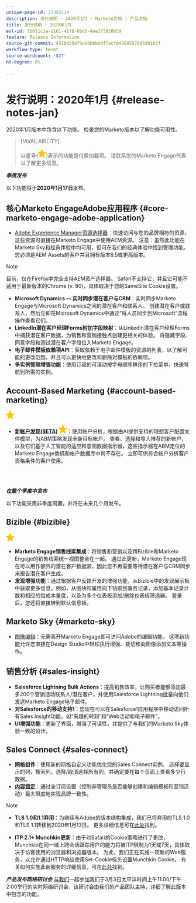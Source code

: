 ```yaml
---
unique-page-id: 37355534
description: 发行说明 — 2020年1月 — Marketo文档 — 产品文档
title: 发行说明 — 2020年1月
exl-id: 7b011c1a-1161-42f8-8bd0-4ee273928b59
feature: Release Information
source-git-commit: 431bd258f9a68bbb9df7acf043085578d3d91b1f
workflow-type: tm+mt
source-wordcount: '827'
ht-degree: 0%

---
```


# 发行说明：2020年1月 {#release-notes-jan}

2020年1月版本中包含以下功能。 检查您的Marketo版本以了解功能可用性。

>[!AVAILABILITY]
>
>以星号(![（星号）](assets/yellow-star.png))表示的功能是付费加载项。 请联系您的Marketo Engage代表以了解更多信息。

**_季度发布_**

以下功能将于&#x200B;**2020年1月17日**&#x200B;发布。

## 核心Marketo EngageAdobe应用程序 {#core-marketo-engage-adobe-application}

* [Adobe Experience Manager资源选择器](/help/marketo/product-docs/adobe-experience-cloud-integrations/importing-assets-with-adobe-experience-manager.md)：快速访问与您的品牌相符的资源，这些资源可直接在Marketo Engage中使用AEM资源。 注意：虽然此功能在Marketo Sky和经典体验中均可用，但可在我们的经典体验中找到管理功能。 您必须是AEM Assets的客户并且拥有版本6.5或更高版本。

>[!NOTE]
>
>目前，仅在Firefox中完全支持AEM资产选择器。 Safari不支持它，并且它可能不适用于最新版本的Chrome (v. 80)，具体取决于您的SameSite Cookie设置。

* **Microsoft Dynamics — 实时同步潜在客户与CRM**：实时同步Marketo Engage与Microsoft Dynamics之间的潜在客户和联系人。 创建潜在客户或联系人，然后立即在Microsoft Dynamics中通过“将人员同步到Microsoft”流程操作查看它们。
* **LinkedIn潜在客户经理Forms附加字段映射**：从LinkedIn潜在客户经理Forms中捕获潜在客户数据，为销售和营销接触点创建更相关的体验。 将隐藏字段、同意字段和测试潜在客户字段拉入Marketo Engage。
* **电子邮件模板依赖项API**：获取依赖于电子邮件模板的资源的列表，以了解可能的更改范围，并且可以更快地更改和删除对模板的依赖项。
* **多实例管理增强功能**：使用订阅的可滚动按字母顺序排序的下拉菜单，快速导航到所需的实例。

## Account-Based Marketing {#account-based-marketing}

![（星形）](assets/yellow-star.png)

* **[新帐户发现(BETA)](https://docs.marketo.com/x/WQA6Ag) ![(star)](assets/yellow-star.png)**：使用帐户分析，根据由AI提供支持的理想客户配置文件模型，为ABM策略发现全新目标帐户。 查看、选择和导入推荐的新帐户，以及它们基于人工智能的适应和意图数据指示器，这些指示器在ABM定位的Marketo Engage商机和帐户数据库中尚不存在。 立即可供符合帐户分析客户资格条件的客户使用。

<br> 

**_在整个季度中发布_**

以下功能采用非季度周期，并将在未来几个月发布。

## Bizible {#bizible}

![（星形）](assets/yellow-star.png)

* **Marketo Engage销售线索集成**：将销售和营销以及跨Bizible和Marketo Engage的销售线索统一视图整合在一起。 通过此更新，Marketo Engage现在可以用作额外的潜在客户数据源，因此您不再需要等待潜在客户与CRM同步来报告潜在客户生成。
* **发现增强功能**：通过根据客户反馈开发的增强功能，从Bizible中的发现展示板中获取更多信息，例如，从图块和属性向下钻取到事务记录，添加基本记录计数和相应的每成本量度，以及为多个仪表板添加/删除仪表板筛选器。 登录后，您还将直接转到默认信息板。

## Marketo Sky {#marketo-sky}

* [图像编辑](https://experienceleague.adobe.com/docs/marketo/sky/design-studio/marketo-image-editor.html?lang=en#design-studio)：无需离开Marketo Engage即可访问Adobe的编辑功能。 这项新功能允许您直接在Design Studio中轻松执行增强、裁切和向图像添加文本等操作。

## 销售分析 {#sales-insight}

* **Salesforce Lightning Bulk Actions**：提高销售效率，让购买者能够添加最多200个营销活动联系人/潜在客户，并使用Salesforce Lightning批量向他们发送Marketo Engage电子邮件。
* **对Salesforce的移动支持1**：您现在可以在Salesforce1应用程序中移动访问所有Sales Insight功能，如“有趣的时刻”和“Web活动和电子邮件”。
* **UI增强功能**：更新了界面，增强了可读性，并提供了与我们的Marketo Sky体验一致的设计。

## Sales Connect {#sales-connect}

* **网格组件**：使用新的网格自定义功能优化您的Sales Connect实例。 选择要显示的列，搜索列，选择/取消选择所有列，并确定要在每个页面上查看多少行数据。
* **[内容锁定](/help/marketo/product-docs/marketo-sales-connect/admin/content-lockdown.md)**：通过全订阅设置（控制非管理员是否能够创建和编辑模板和营销活动）最大限度地实现品牌一致性。

>[!NOTE]
>
>* **TLS 1.0和1.1弃用**：为继续与Adobe的版本结构集成，我们已将弃用的TLS 1.0和TLS 1.1转移到2020年1月13日。 更多详细信息可在[此处](https://nation.marketo.com/docs/DOC-7059-tls-10-11-deprecation-faq)找到。
>
>* **ITP 2.1+ Munchkin更新**：由于对Safari的Cookie策略进行了更改，Munchkin在同一域上跨会话跟踪用户的能力将被ITP限制为1天或7天，具体取决于访客使用的浏览器和浏览器版本。 为此，我们正在实施一项新的Web服务，以允许通过HTTP响应使用Set-Cookie标头设置Munchkin Cookie。 有关如何实施此新服务的详细信息，可在[此处](https://nation.marketo.com/docs/DOC-7351)找到。

**_产品发布网络研讨会_** [与我们](https://engage.marketo.com/Jan_Feb_20_Release_Webinar_Registration.html)一起参加我们于3月3日太平洋时间上午11:00/下午2:00举行的实时网络研讨会，该研讨会由我们的产品团队主持，详细了解此版本中包含的功能。
